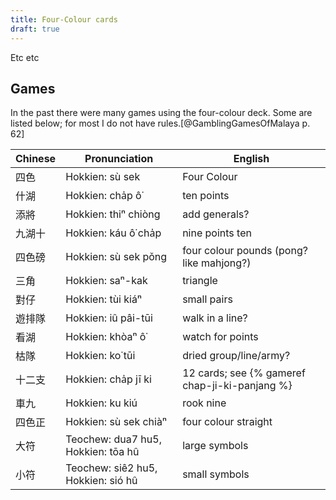 ```yaml
---
title: Four-Colour cards
draft: true
---
```


Etc etc

## Games

In the past there were many games using the four-colour deck. Some are listed
below; for most I do not have rules.[@GamblingGamesOfMalaya p. 62]

<table>
<thead>
<tr>
<th>Chinese</th>
<th>Pronunciation</th>
<th>English</th>
</tr>
</thead>
<tbody>

<tr>
<td><span lang="zh">四色</span></td>
<td>Hokkien: <span lang="nan-Latn">sù sek</span></td>
<td>Four Colour</td>
</tr>

<tr>
<td><span lang="zh">什湖</span></td>
<td>Hokkien: <span lang="nan-Latn">cha̍p ô͘</span></td>
<td>ten points</td>
</tr>

<tr>
<td><span lang="zh">添將</span></td>
<td>Hokkien: <span lang="nan-Latn">thiⁿ chiòng</span></td>
<td>add generals?</td>
</tr>


<tr>
<td><span lang="zh">九湖十</span></td>
<td>Hokkien: <span lang="nan-Latn">káu ô͘ cha̍p</span></td>
<td>nine points ten</td>
</tr>

<tr>
<td><span lang="zh">四色磅</span></td>
<td>Hokkien: <span lang="nan-Latn">sù sek pǒng</span></td>
<td>four colour pounds (pong? like mahjong?)</td>
</tr>

<tr>
<td><span lang="zh">三角</span></td>
<td>Hokkien: <span lang="nan-Latn">saⁿ-kak</span></td>
<td>triangle</td>
</tr>

<tr>
<td><span lang="zh">對仔</span></td>
<td>Hokkien: <span lang="nan-Latn">tùi kiáⁿ</span></td>
<td>small pairs</td>
</tr>

<tr>
<td><span lang="zh">遊排隊</span></td>
<td>Hokkien: <span lang="nan-Latn">iû pâi-tūi</span></td>
<td>walk in a line?</td>
</tr>

<tr>
<td><span lang="zh">看湖</span></td>
<td>Hokkien: <span lang="nan-Latn">khòaⁿ ô͘</span></td>
<td>watch for points</td>
</tr>

<tr>
<td><span lang="zh">枯隊</span></td>
<td>Hokkien: <span lang="nan-Latn">ko͘ tūi</span></td>
<td>dried group/line/army?</td>
</tr>

<tr>
<td><span lang="zh">十二支</span></td>
<td>Hokkien: <span lang="nan-Latn">cha̍p jī ki</span></td>
<td>12 cards; see {% gameref chap-ji-ki-panjang %}</td>
</tr>

<tr>
<td><span lang="zh">車九</span></td>
<td>Hokkien: <span lang="nan-Latn">ku kiú</span></td>
<td>rook nine</td>
</tr>

<tr>
<td><span lang="zh">四色正</span></td>
<td>Hokkien: <span lang="nan-Latn">sù sek chiàⁿ</span></td>
<td>four colour straight</td>
</tr>

<tr>
<td><span lang="zh">大符</span></td>
<td>Teochew: <span lang="tws-Latn">dua7 hu5</span>, Hokkien: <span lang="nan-Latn">tōa hû</span></td>
<td>large symbols</td>
</tr>

<tr>
<td><span lang="zh">小符</span></td>
<td>Teochew: <span lang="tws-Latn">siê2 hu5</span>, Hokkien: <span lang="nan-Latn">sió hû</span></td>
<td>small symbols</td>
</tr>

</tbody>
</table>
